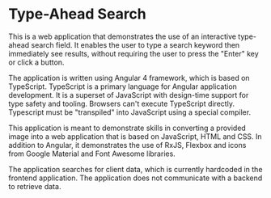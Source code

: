 # Type-Ahead Search

This is a web application that demonstrates the use of an interactive type-ahead search field. It enables the user to type a search keyword then immediately see results, without requiring the user to press the "Enter" key or click a button.

The application is written using Angular 4 framework, which is based on TypeScript.  TypeScript is a primary language for Angular application development. It is a superset of JavaScript with design-time support for type safety and tooling. Browsers can't execute TypeScript directly. Typescript must be "transpiled" into JavaScript using a special compiler.

This application is meant to demonstrate skills in converting a provided image into a web application that is based on JavaScript, HTML and CSS. In addition to Angular, it demonstrates the use of RxJS, Flexbox and icons from Google Material and Font Awesome libraries.

The application searches for client data, which is currently hardcoded in the frontend application. The application does not communicate with a backend to retrieve data.
